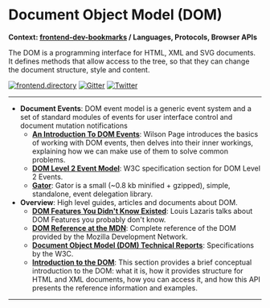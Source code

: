 # Document Object Model (DOM)

**Context: [frontend-dev-bookmarks](../README.md) / Languages, Protocols, Browser APIs**

The DOM is a programming interface for HTML, XML and SVG documents. It defines methods that allow access to the tree, so that they can change the document structure, style and content.

[![frontend.directory](https://img.shields.io/badge/frontend-directory-blue.svg?style=flat-square)](http://frontend.directory/)
[![Gitter](https://img.shields.io/gitter/room/dypsilon/frontend-dev-bookmarks.svg?style=flat-square&maxAge=2592000)](https://gitter.im/dypsilon/frontend-dev-bookmarks)
[![Twitter](https://img.shields.io/badge/follow-twitter-55acee.svg?style=flat-square)](https://twitter.com/FrontendDir)

-----------------------------------------

* **Document Events**: DOM event model is a generic event system and a set of standard modules of events for user interface control and document mutation notifications
    - **[An Introduction To DOM Events](https://www.smashingmagazine.com/2013/11/an-introduction-to-dom-events/)**: Wilson Page introduces the basics of working with DOM events, then delves into their inner workings, explaining how we can make use of them to solve common problems.
    - **[DOM Level 2 Event Model](https://www.w3.org/TR/DOM-Level-2-Events/events.html)**: W3C specification section for DOM Level 2 Events.
    - **[Gator](https://craig.is/riding/gators)**: Gator is a small (~0.8 kb minified + gzipped), simple, standalone, event delegation library.
* **Overview**: High level guides, articles and documents about DOM.
    - **[DOM Features You Didn't Know Existed](http://www.impressivewebs.com/dom-features-you-didnt-know-existed-video-slides/)**: Louis Lazaris talks about DOM Features you probably don't know.
    - **[DOM Reference at the MDN](https://developer.mozilla.org/en-US/docs/Web/API/Document_Object_Model)**: Complete reference of the DOM provided by the Mozilla Development Network.
    - **[Document Object Model (DOM) Technical Reports](https://www.w3.org/DOM/DOMTR)**: Specifications by the W3C.
    - **[Introduction to the DOM](https://developer.mozilla.org/en-US/docs/Web/API/Document_Object_Model/Introduction)**: This section provides a brief conceptual introduction to the DOM: what it is, how it provides structure for HTML and XML documents, how you can access it, and how this API presents the reference information and examples.

------------------
